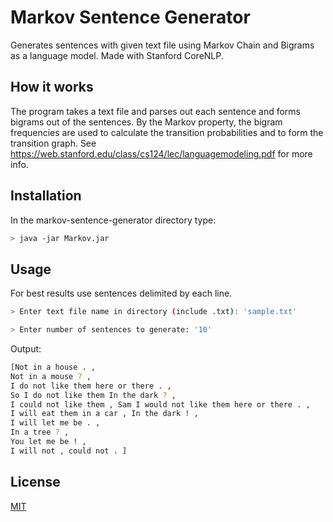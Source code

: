 # Markov Sentence Generator
Generates sentences with given text file using Markov Chain and Bigrams as a language model. Made with Stanford CoreNLP.

## How it works
The program takes a text file and parses out each sentence and forms bigrams out of the sentences. By the Markov property, the bigram frequencies are used to calculate the transition probabilities and to form the transition graph. See https://web.stanford.edu/class/cs124/lec/languagemodeling.pdf for more info.


## Installation
In the markov-sentence-generator directory type:

```sh
> java -jar Markov.jar
```
## Usage
For best results use sentences delimited by each line.
```sh
> Enter text file name in directory (include .txt): 'sample.txt'

> Enter number of sentences to generate: '10'
```

Output:
```sh
[Not in a house . , 
Not in a mouse ? , 
I do not like them here or there . , 
So I do not like them In the dark ? , 
I could not like them , Sam I would not like them here or there . , 
I will eat them in a car , In the dark ! , 
I will let me be . , 
In a tree ? , 
You let me be ! , 
I will not , could not . ]
```

## License
[MIT](https://choosealicense.com/licenses/mit/)